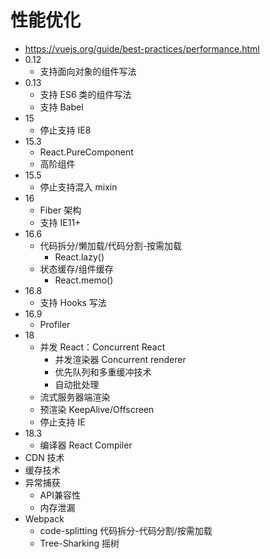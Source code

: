 # 性能优化

- https://vuejs.org/guide/best-practices/performance.html
- 0.12
  - 支持面向对象的组件写法
- 0.13
  - 支持 ES6 类的组件写法
  - 支持 Babel
- 15
  - 停止支持 IE8
- 15.3
  - React.PureComponent
  - 高阶组件
- 15.5
  - 停止支持混入 mixin
- 16
  - Fiber 架构
  - 支持 IE11+
- 16.6
  - 代码拆分/懒加载/代码分割-按需加载
    - React.lazy()
  - 状态缓存/组件缓存
    - React.memo()
- 16.8
  - 支持 Hooks 写法
- 16.9
  - Profiler
- 18
  - 并发 React：Concurrent React
    - 并发渲染器 Concurrent renderer
    - 优先队列和多重缓冲技术
    - 自动批处理
  - 流式服务器端渲染
  - 预渲染 KeepAlive/Offscreen
  - 停止支持 IE
- 18.3
  - 编译器 React Compiler
- CDN 技术
- 缓存技术
- 异常捕获
  - API兼容性
  - 内存泄漏
- Webpack
  - code-splitting 代码拆分-代码分割/按需加载
  - Tree-Sharking 摇树
